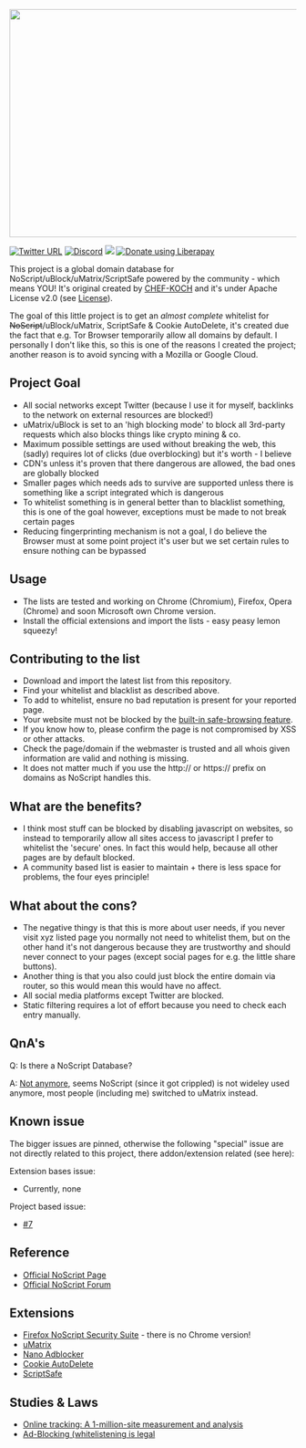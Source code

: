 <p align="center">
  <img width="600" height="400" src="https://s3.amazonaws.com/www-codefuel-wp-cdn/wp-content/uploads/2015/10/26064244/The-Ad-Blocker-Landscape.jpg">
</p>

[![Twitter URL](https://img.shields.io/twitter/url/https/twitter.com/fold_left.svg?style=social&label=Follow%20%40CHEF-KOCH)](https://twitter.com/CKsTechNews)
[![Discord](https://img.shields.io/discord/418256415874875402.svg?colorA=7289da&colorB=99aab5&label=Discord&logo=discord&maxAge=60)](https://discord.me/CHEF-KOCH)
<img src="http://img.shields.io/liberapay/receives/CHEF-KOCH.svg?logo=liberapay">
<noscript><a href="https://liberapay.com/CHEF-KOCH/donate"><img alt="Donate using Liberapay" src="https://liberapay.com/assets/widgets/donate.svg"></a></noscript>

This project is a global domain database for NoScript/uBlock/uMatrix/ScriptSafe powered by the community - which means YOU! It's original created by [CHEF-KOCH](https://github.com/CHEF-KOCH) and it's under Apache License v2.0 (see [License](https://github.com/CHEF-KOCH/NoScript-Whitelist/blob/master/LICENSE)). 


The goal of this little project is to get an _almost complete_ whitelist for ~~NoScript~~/uBlock/uMatrix, ScriptSafe & Cookie AutoDelete, it's created due the fact that e.g. Tor Browser temporarily allow all domains by default. I personally I don't like this, so this is one of the reasons I created the project; another reason is to avoid syncing with a Mozilla or Google Cloud.


Project Goal
---------------

* All social networks except Twitter (because I use it for myself, backlinks to the network on external resources are blocked!)
* uMatrix/uBlock is set to an 'high blocking mode' to block all 3rd-party requests which also blocks things like crypto mining & co.
* Maximum possible settings are used without breaking the web, this (sadly) requires lot of clicks (due overblocking) but it's worth - I believe
* CDN's unless it's proven that there dangerous are allowed, the bad ones are globally blocked
* Smaller pages which needs ads to survive are supported unless there is something like a script integrated which is dangerous 
* To whitelist something is in general better than to blacklist something, this is one of the goal however, exceptions must be made to not break certain pages
* Reducing fingerprinting mechanism is not a goal, I do believe the Browser must at some point project it's user but we set certain rules to ensure nothing can be bypassed


Usage
---------------

* The lists are tested and working on Chrome (Chromium), Firefox, Opera (Chrome) and soon Microsoft own Chrome version.
* Install the official extensions and import the lists - easy peasy lemon squeezy!


Contributing to the list
---------------

* Download and import the latest list from this repository.
* Find your whitelist and blacklist as described above.
* To add to whitelist, ensure no bad reputation is present for your reported page.
* Your website must not be blocked by the [built-in safe-browsing feature](https://www.google.com/safebrowsing/static/faq.html).
* If you know how to, please confirm the page is not compromised by XSS or other attacks.
* Check the page/domain if the webmaster is trusted and all whois given information are valid and nothing is missing.
* It does not matter much if you use the http:// or https:// prefix on domains as NoScript handles this.


What are the benefits?
---------------

* I think most stuff can be blocked by disabling javascript on websites, so instead to temporarily allow all sites access to javascript I prefer to whitelist the 'secure' ones. In fact this would help, because all other pages are by default blocked.
* A community based list is easier to maintain + there is less space for problems, the four eyes principle! 


What about the cons?
---------------

* The negative thingy is that this is more about user needs, if you never visit xyz listed page you normally not need to whitelist them, but on the other hand it's not dangerous because they are trustworthy and should never connect to your pages (except social pages for e.g. the little share buttons).
* Another thing is that you also could just block the entire domain via router, so this would mean this would have no affect. 
* All social media platforms except Twitter are blocked.
* Static filtering requires a lot of effort because you need to check each entry manually.


QnA's
---------------

Q: Is there a NoScript Database?


A: [Not anymore](https://github.com/CHEF-KOCH/Blocker-database/issues/16), seems NoScript (since it got crippled) is not wideley used anymore, most people (including me) switched to uMatrix instead.


Known issue
---------------

The bigger issues are pinned, otherwise the following "special" issue are not directly related to this project, there addon/extension related (see here):


Extension bases issue:

* Currently, none 


Project based issue:

* [#7](https://github.com/CHEF-KOCH/NoScript-Whitelist/issues/7)



Reference
-----------------

* [Official NoScript Page](https://noscript.net/)
* [Official NoScript Forum](https://forums.informaction.com/viewforum.php?f=3)


Extensions
-----------------

* [Firefox NoScript Security Suite](https://addons.mozilla.org/en-US/firefox/addon/noscript/) - there is no Chrome version!
* [uMatrix](https://github.com/gorhill/uMatrix)
* [Nano Adblocker](https://github.com/NanoAdblocker/NanoCore#nano-adblocker-core)
* [Cookie AutoDelete](https://github.com/Cookie-AutoDelete/Cookie-AutoDelete)
* [ScriptSafe](https://github.com/andryou/scriptsafe)


Studies & Laws
-----------------

* [Online tracking: A 1-million-site measurement and analysis](https://webtransparency.cs.princeton.edu/webcensus/)
* [Ad-Blocking (whitelistening is legal](https://www.bundeskartellamt.de/SharedDocs/Meldung/DE/Pressemitteilungen/2019/21_01_2019_Eyeo_Google.html;jsessionid=DD7B1C84F1A21544D925AB829F6944D1.1_cid378?nn=3591568)
